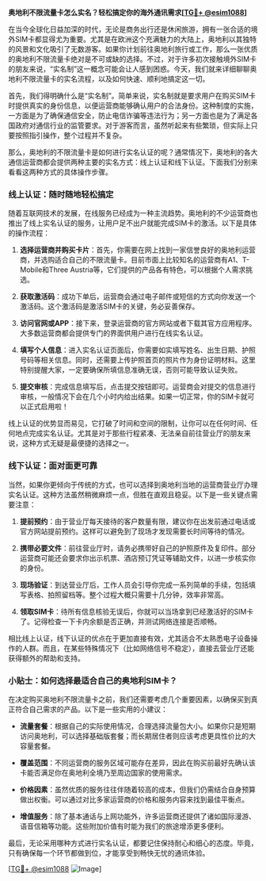 **奥地利不限流量卡怎么实名？轻松搞定你的海外通讯需求[[TG💪+ @esim1088](https://t.me/s/esim1088)]**

在当今全球化日益加深的时代，无论是商务出行还是休闲旅游，拥有一张合适的境外SIM卡都显得尤为重要。尤其是在欧洲这个充满魅力的大陆上，奥地利以其独特的风景和文化吸引了无数游客。如果你计划前往奥地利旅行或工作，那么一张优质的奥地利不限流量卡绝对是不可或缺的选择。不过，对于许多初次接触境外SIM卡的朋友来说，“实名制”这一概念可能会让人感到困惑。今天，我们就来详细聊聊奥地利不限流量卡的实名流程，以及如何快速、顺利地搞定这一切。

首先，我们得明确什么是“实名制”。简单来说，实名制就是要求用户在购买SIM卡时提供真实的身份信息，以便运营商能够确认用户的合法身份。这种制度的实施，一方面是为了确保通信安全，防止电信诈骗等违法行为；另一方面也是为了满足各国政府对通信行业的监管要求。对于游客而言，虽然听起来有些繁琐，但实际上只要按照指引操作，整个过程并不复杂。

那么，奥地利的不限流量卡是如何进行实名认证的呢？通常情况下，奥地利的各大通信运营商都会提供两种主要的实名方式：线上认证和线下认证。下面我们分别来看看这两种方式的具体操作步骤。

### 线上认证：随时随地轻松搞定

随着互联网技术的发展，在线服务已经成为一种主流趋势。奥地利的不少运营商也推出了线上实名认证的服务，让用户足不出户就能完成SIM卡的激活。以下是具体的操作流程：

1. **选择运营商并购买卡片**：首先，你需要在网上找到一家信誉良好的奥地利运营商，并选购适合自己的不限流量卡。目前市面上比较知名的运营商有A1、T-Mobile和Three Austria等，它们提供的产品各有特色，可以根据个人需求挑选。

2. **获取激活码**：成功下单后，运营商会通过电子邮件或短信的方式向你发送一个激活码。这个激活码是激活SIM卡的关键，务必妥善保存。

3. **访问官网或APP**：接下来，登录运营商的官方网站或者下载其官方应用程序。大多数运营商都会提供专门的界面供用户进行在线实名认证。

4. **填写个人信息**：进入实名认证页面后，你需要如实填写姓名、出生日期、护照号码等相关信息。同时，还需要上传护照首页的照片作为身份证明材料。这里特别提醒大家，一定要确保所填信息准确无误，否则可能导致认证失败。

5. **提交审核**：完成信息填写后，点击提交按钮即可。运营商会对提交的信息进行审核，一般情况下会在几个小时内给出结果。如果一切正常，你的SIM卡就可以正式启用啦！

线上认证的优势显而易见，它打破了时间和空间的限制，让你可以在任何时间、任何地点完成实名认证。尤其是对于那些行程紧凑、无法亲自前往营业厅的朋友来说，这种方式无疑是最便捷的选择之一。

### 线下认证：面对面更可靠

当然，如果你更倾向于传统的方式，也可以选择到奥地利当地的运营商营业厅办理实名认证。这种方法虽然稍微麻烦一点，但胜在直观且稳妥。以下是一些关键点需要注意：

1. **提前预约**：由于营业厅每天接待的客户数量有限，建议你在出发前通过电话或官方网站提前预约。这样可以避免到了现场才发现需要长时间等待的情况。

2. **携带必要文件**：前往营业厅时，请务必携带好自己的护照原件及复印件。部分运营商可能还会要求你出示机票、酒店预订凭证等辅助文件，以进一步核实你的身份。

3. **现场验证**：到达营业厅后，工作人员会引导你完成一系列简单的手续，包括填写表格、拍照留档等。整个过程大概只需要十几分钟，效率非常高。

4. **领取SIM卡**：待所有信息核验无误后，你就可以当场拿到已经激活好的SIM卡了。记得检查一下卡内余额是否正确，并测试网络连接是否顺畅。

相比线上认证，线下认证的优点在于更加直接有效，尤其适合不太熟悉电子设备操作的人群。而且，在某些特殊情况下（比如网络信号不稳定），直接去营业厅还能获得额外的帮助和支持。

### 小贴士：如何选择最适合自己的奥地利SIM卡？

在决定购买奥地利不限流量卡之前，我们还需要考虑几个重要因素，以确保买到真正符合自己需求的产品。以下是一些实用的小建议：

- **流量套餐**：根据自己的实际使用情况，合理选择流量包大小。如果你只是短期访问奥地利，可以选择基础版套餐；而长期居住者则应该考虑更具性价比的大容量套餐。
  
- **覆盖范围**：不同运营商的服务区域可能存在差异，因此在购买前最好先确认该卡能否满足你在奥地利全境乃至周边国家的使用需求。

- **价格因素**：虽然优质的服务往往伴随着较高的成本，但我们仍需结合自身预算做出权衡。可以通过对比多家运营商的价格和服务内容来找到最佳平衡点。

- **增值服务**：除了基本通话与上网功能外，许多运营商还提供了诸如国际漫游、语音信箱等功能。这些附加价值有时能为我们的旅途增添更多便利。

最后，无论采用哪种方式进行实名认证，都要记住保持耐心和细心的态度。毕竟，只有确保每一个环节都做到位，才能享受到畅快无忧的通讯体验。

[[TG💪+ @esim1088](https://t.me/s/esim1088) ![Image](https://i.postimg.cc/4NQfJmqS/Snipaste-2025-05-13-00-14-12.png)]